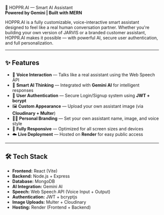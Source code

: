 🐰 HOPPR.AI — Smart AI Assistant  
**Powered by Gemini | Built with MERN**

HOPPR.AI is a fully customizable, voice-interactive smart assistant designed to feel like a real human conversation partner. 
Whether you're building your own version of JARVIS or a branded customer assistant,
HOPPR.AI makes it possible — with powerful AI, secure user authentication, 
and full personalization.

---

## ✨ Features

- 🎤 **Voice Interaction** — Talks like a real assistant using the Web Speech API  
- 🧠 **Smart AI Thinking** — Integrated with **Gemini AI** for intelligent responses  
- 🔐 **User Authentication** — Secure Login/Signup system using **JWT + bcrypt**  
- 🖼 **Custom Appearance** — Upload your own assistant image (via **Cloudinary + Multer**)  
- 🧑‍💻 **Personal Branding** — Set your own assistant name, image, and voice style  
- 📱 **Fully Responsive** — Optimized for all screen sizes and devices  
- ☁️ **Live Deployment** — Hosted on **Render** for easy public access

---

## 🛠 Tech Stack

- **Frontend:** React (Vite)
- **Backend:** Node.js + Express
- **Database:** MongoDB
- **AI Integration:** Gemini AI
- **Speech:** Web Speech API (Voice Input + Output)
- **Authentication:** JWT + bcryptjs
- **Image Uploads:** Multer + Cloudinary
- **Hosting:** Render (Frontend + Backend)
